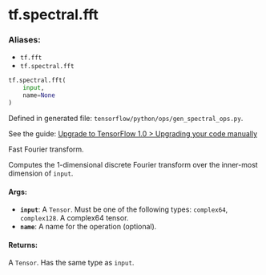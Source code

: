 <div itemscope itemtype="http://developers.google.com/ReferenceObject">
<meta itemprop="name" content="tf.spectral.fft" />
<meta itemprop="path" content="Stable" />
</div>

# tf.spectral.fft

### Aliases:

* `tf.fft`
* `tf.spectral.fft`

``` python
tf.spectral.fft(
    input,
    name=None
)
```



Defined in generated file: `tensorflow/python/ops/gen_spectral_ops.py`.

See the guide: [Upgrade to TensorFlow 1.0 > Upgrading your code manually](../../../../api_guides/python/upgrade.md#Upgrading_your_code_manually)

Fast Fourier transform.

Computes the 1-dimensional discrete Fourier transform over the inner-most
dimension of `input`.

#### Args:

* <b>`input`</b>: A `Tensor`. Must be one of the following types: `complex64`, `complex128`.
    A complex64 tensor.
* <b>`name`</b>: A name for the operation (optional).


#### Returns:

A `Tensor`. Has the same type as `input`.